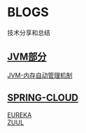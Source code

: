 # BLOGS
技术分享和总结

## [JVM部分](https://github.com/MrSummer33/blogs/tree/master/JVM)
[JVM-内存自动管理机制](https://github.com/MrSummer33/blogs/blob/master/JVM/JVM%EF%BC%8D%E5%86%85%E5%AD%98%E8%87%AA%E5%8A%A8%E7%AE%A1%E7%90%86%E6%9C%BA%E5%88%B6.md)

## [SPRING-CLOUD](https://github.com/MrSummer33/blogs/tree/master/SPRING-CLOUD)
[EUREKA](https://github.com/MrSummer33/blogs/blob/master/SPRING-CLOUD/EUREKA.md)
</br>
[ZUUL](https://github.com/MrSummer33/blogs/blob/master/SPRING-CLOUD/zuul.md)
